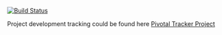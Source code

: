 [![Build Status](https://travis-ci.org/toantran-ea/geeknews.svg)](https://travis-ci.org/toantran-ea/geeknews)

 Project development tracking could be found here [Pivotal Tracker Project](https://www.pivotaltracker.com/n/projects/1453258)